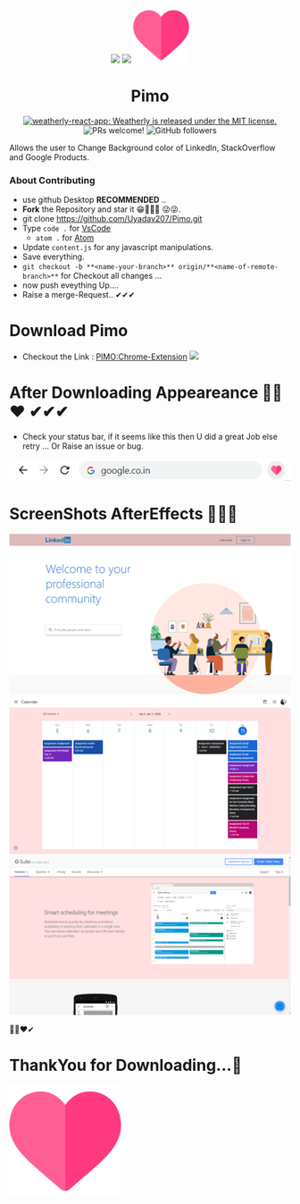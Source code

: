<p align="center">
  <a>
    <img src="https://img.icons8.com/plasticine/100/000000/chrome.png"/> <img src="https://img.icons8.com/plasticine/100/000000/plus-math.png" /> <img src="./pimo/images/heart.png" width = "100px"/>
  </a>
</p>
<h1 align="center">
  Pimo
</h1>

<p align="center">
  <a href="https://github.com/Uyadav207/weatherly/blob/master/LICENSE">
    <img src="https://img.shields.io/badge/license-MIT-blue.svg" alt="weatherly-react-app: Weatherly is released under the MIT license." />
  </a>
  <img src="https://img.shields.io/badge/PRs-welcome-brightgreen.svg" alt="PRs welcome!" />
  <img alt="GitHub followers" src="https://img.shields.io/github/followers/Uyadav207?label=Follow&style=social">
</p>

Allows the user to Change Background color of LinkedIn, StackOverflow and Google Products.


### About Contributing

* use github Desktop **RECOMMENDED** ..
* **Fork** the Repository and star it 😁👏👏👏 😜😜.
* git clone https://github.com/Uyadav207/Pimo.git  
* Type `code .` for [VsCode](https://code.visualstudio.com/) 
  * `atom .` for [Atom](https://atom.io/)
* Update `content.js` for any javascript manipulations.
* Save everything.
* `git checkout -b **<name-your-branch>** origin/**<name-of-remote-branch>**` for Checkout all changes ... 
* now push eveything Up....
* Raise a merge-Request.. ✔✔✔


# Download Pimo 

* Checkout the Link : [PIMO:Chrome-Extension](https://chrome.google.com/webstore/detail/pimo/gcigjkpkbodoajlpcgjmplhodcjmdbfc?utm_source=gmail) 
![](https://github.com/Uyadav207/Pimo/tree/master/pimo/images/heart.png)

# After Downloading Appeareance 💖💖❤ ✔✔✔
* Check your status bar, if it seems like this then U did a great Job else retry ... Or Raise an issue or bug.
<img src="./pimo/images/StatusBarPimo.png">


# ScreenShots AfterEffects 👏👏👏
<img src="./pimo/images/Linkedin.png">
<img src="./pimo/images/calender.png">
<img src="./pimo/images/GoogleCalender.png">


💖💖❤✔
# ThankYou for Downloading...💖
<img src="./pimo/images/heart.png" width="200" height ="200">
